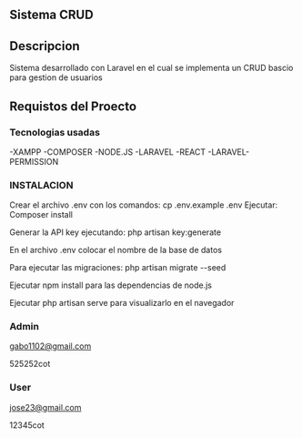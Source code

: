 ## Sistema CRUD
## Descripcion
Sistema desarrollado con Laravel en el cual se implementa un CRUD bascio para gestion de usuarios

## Requistos del Proecto
### Tecnologias usadas
-XAMPP
-COMPOSER
-NODE.JS
-LARAVEL
-REACT
-LARAVEL-PERMISSION

### INSTALACION 
Crear el archivo .env con los comandos: cp .env.example .env
Ejecutar: Composer install

Generar la API key ejecutando: php artisan key:generate

En el archivo .env colocar el nombre de la base de datos

Para ejecutar las migraciones: php artisan migrate --seed

Ejecutar npm install para las dependencias de node.js

Ejecutar php artisan serve para visualizarlo en el navegador

### Admin
gabo1102@gmail.com

525252cot
### User
jose23@gmail.com

12345cot



